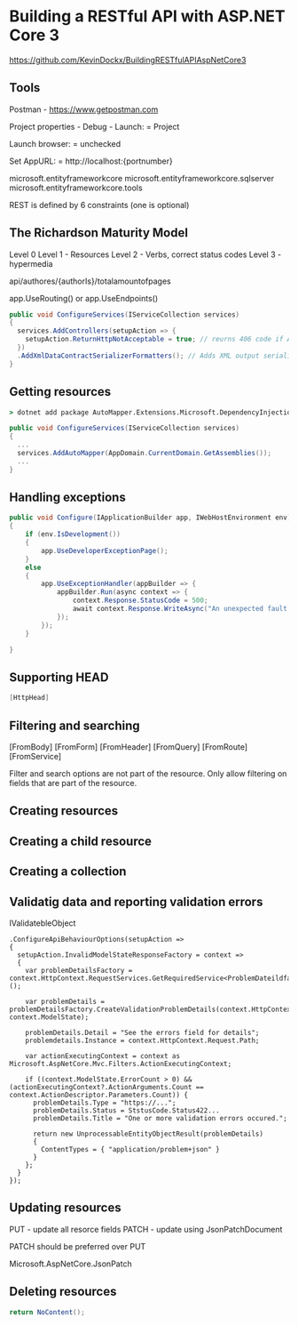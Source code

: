 # Building a RESTful API with ASP.NET Core 3
https://github.com/KevinDockx/BuildingRESTfulAPIAspNetCore3
## Tools
Postman - https://www.getpostman.com

Project properties - Debug - Launch: = Project

Launch browser: = unchecked

Set AppURL: = http://localhost:{portnumber}

microsoft.entityframeworkcore
microsoft.entityframeworkcore.sqlserver
microsoft.entityframeworkcore.tools

REST is defined by 6 constraints (one is optional)

## The Richardson Maturity Model
Level 0
Level 1 - Resources
Level 2 - Verbs, correct status codes
Level 3 - hypermedia

api/authores/{authorIs}/totalamountofpages

app.UseRouting()
or
app.UseEndpoints()

```csharp
public void ConfigureServices(IServiceCollection services)
{
  services.AddControllers(setupAction => {
    setupAction.ReturnHttpNotAcceptable = true; // reurns 406 code if Accept header is not supported
  })
  .AddXmlDataContractSerializerFormatters(); // Adds XML output serializer
}
```
## Getting resources
```cmd
> dotnet add package AutoMapper.Extensions.Microsoft.DependencyInjection
```
```csharp
public void ConfigureServices(IServiceCollection services)
{
  ...
  services.AddAutoMapper(AppDomain.CurrentDomain.GetAssemblies());   
  ...
}
```
## Handling exceptions
```csharp
public void Configure(IApplicationBuilder app, IWebHostEnvironment env)
{
    if (env.IsDevelopment())
    {
        app.UseDeveloperExceptionPage();
    }
    else
    {
        app.UseExceptionHandler(appBuilder => {
            appBuilder.Run(async context => {
                context.Response.StatusCode = 500;
                await context.Response.WriteAsync("An unexpected fault happened. Try again later.");
            });
        });
    }

}
```
## Supporting HEAD
```csharp
[HttpHead]
```
## Filtering and searching
[FromBody]
[FromForm]
[FromHeader]
[FromQuery]
[FromRoute]
[FromService]

Filter and search options are not part of the resource.
Only allow filtering on fields that are part of the resource.
## Creating resources
## Creating a child resource
## Creating a collection
## Validatig data and reporting validation errors
IValidatebleObject
```
.ConfigureApiBehaviourOptions(setupAction => 
{
  setupAction.InvalidModelStateResponseFactory = context =>
  {
    var problemDetailsFactory = context.HttpContext.RequestServices.GetRequiredService<ProblemDateildfactory>();
    
    var problemDetails = problemDetailsFactory.CreateValidationProblemDetails(context.HttpContext, context.ModelState);
    
    problemDetails.Detail = "See the errors field for details";
    problemdetails.Instance = context.HttpContext.Request.Path;
    
    var actionExecutingContext = context as Microsoft.AspNetCore.Mvc.Filters.ActionExecutingContext;
    
    if ((context.ModelState.ErrorCount > 0) && (actionExecutingContext?.ActionArguments.Count == context.ActionDescriptor.Parameters.Count)) {
      problemDetails.Type = "https://...";
      problemDetails.Status = StstusCode.Status422...
      problemDetails.Title = "One or more validation errors occured.";
      
      return new UnprocessableEntityObjectResult(problemDetails)
      {
        ContentTypes = { "application/problem+json" }
      }
    };
  }
});
```
## Updating resources
PUT - update all resorce fields
PATCH - update using JsonPatchDocument

PATCH should be preferred over PUT

Microsoft.AspNetCore.JsonPatch
## Deleting resources
```csharp
return NoContent();
```
